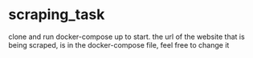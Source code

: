 # scraping_task

clone and run docker-compose up to start.
the url of the website that is being scraped, is in the docker-compose file, feel free to change it